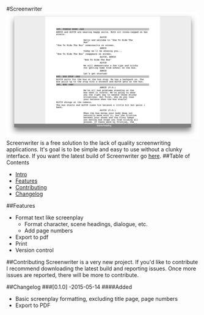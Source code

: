 #Screenwriter
![Screenshot](screenshot.png)
Screenwriter is a free solution to the lack of quality screenwriting applications. It's goal is to be simple and easy to use without a clunky interface. If you want the latest build of Screenwriter go [here](http://blockaj.github.io/screenwriter).
##Table of Contents 
*   [Intro](#screenwriter)
*   [Features](#features)
*   [Contributing](#contributing)
*   [Changelog](#changelog)


##Features
*   Format text like screenplay
    *   Format character, scene headings, dialogue, etc. 
    *   Add page numbers
*   Export to pdf 
*   Print
*   Version control

##Contributing
Screenwriter is a very new project. If you'd like to contribute I recommend downloading the latest build and reporting issues. Once more issues are reported, there will be more to contribute. 

##Changelog
###[0.1.0] -2015-05-14
####Added
- Basic screenplay formatting, excluding title page, page numbers
- Export to PDF 


